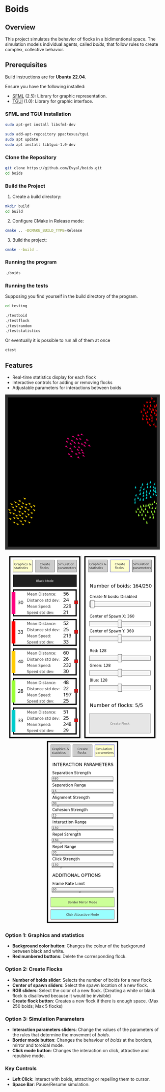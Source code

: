 # Boids

## Overview

This project simulates the behavior of flocks in a bidimentional space. The simulation models individual agents, called *boids*, that follow rules to create complex, collective behavior.

## Prerequisites

Build instructions are for **Ubuntu 22.04**.

Ensure you have the following installed:

- [SFML](https://github.com/SFML/SFML) (2.5): Library for graphic representation.
- [TGUI](https://github.com/texus/TGUI) (1.0): Library for graphic interface.

### SFML and TGUI Installation

```bash
sudo apt-get install libsfml-dev
```

```bash
sudo add-apt-repository ppa:texus/tgui
sudo apt update
sudo apt install libtgui-1.0-dev
```

### Clone the Repository

```bash
git clone https://github.com/Evyal/boids.git
cd boids
```

### Build the Project

1. Create a build directory:

```bash
mkdir build
cd build
```

2. Configure CMake in Release mode:

```bash
cmake .. -DCMAKE_BUILD_TYPE=Release
```

3. Build the project:

```bash
cmake --build .
```

### Running the program

```bash
./boids
```

### Running the tests

Supposing you find yourself in the build directory of the program.

```bash
cd testing
```

```bash
./testboid
./testflock
./testrandom
./teststatistics
```

Or eventually it is possible to run all of them at once

```bash
ctest
```

## Features

- Real-time statistics display for each flock
- Interactive controls for adding or removing flocks
- Adjustable parameters for interactions between boids

<p align="center">
<img src="images/interface.png" alt="Interface">
</p>

<p align="center">
<img src="images/option1.png" alt="Option1">
<img src="images/option2.png" alt="Option2">
<img src="images/option3.png" alt="Option3">
</p>

### Option 1: Graphics and statistics

- **Background color button**: Changes the colour of the backgorund between black and white.
- **Red numbered buttons**: Delete the corresponding flock.

### Option 2: Create Flocks

- **Number of boids slider**: Selects the number of boids for a new flock.
- **Center of spawn sliders**: Select the spawn location of a new flock.
- **RGB sliders**: Select the color of a new flock. (Creating a white or black flock is disallowed because it would be invisible)
- **Create flock button**: Creates a new flock if there is enough space. (Max 250 boids; Max 5 flocks)

### Option 3: Simulation Parameters

- **Interaction parameters sliders**: Change the values of the parameters of the rules that determine the movement of *boids*.
- **Border mode button**: Changes the behaviour of *boids* at the borders, mirror and toroidal mode.
- **Click mode button**: Changes the interaction on click, attractive and repulsive mode.

### Key Controls

- **Left Click**: Interact with boids, attracting or repelling them to cursor.
- **Space Bar**: Pause/Resume simulation.
